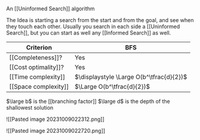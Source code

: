 An [[Uninformed Search]] algorithm

The Idea is starting a search from the start and from the goal, and see when they touch each other. Usually you search in each side a [[Uninformed Search]], but you can start as well any [[Informed Search]] as well.

| Criterion | BFS |
| --------- | --- |
| [[Completeness]]? | Yes |
| [[Cost optimality]]? | Yes |
| [[Time complexity]] | $\displaystyle \Large O(b^\tfrac{d}{2})$ |
| [[Space complexity]] | $\Large O(b^\tfrac{d}{2})$ |
$\large b$ is the [[branching factor]]
$\large d$ is the depth of the shallowest solution

![[Pasted image 20231009022312.png]]

![[Pasted image 20231009022720.png]]
